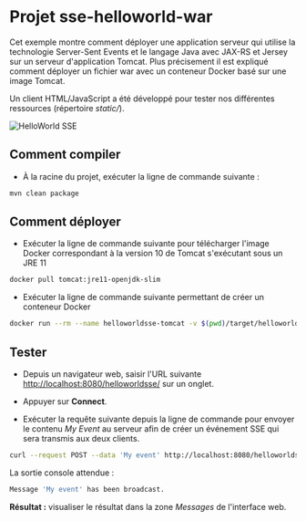 # Projet sse-helloworld-war

Cet exemple montre comment déployer une application serveur qui utilise la technologie Server-Sent Events et le langage Java avec JAX-RS et Jersey sur un serveur d'application Tomcat. Plus précisement il est expliqué comment déployer un fichier war avec un conteneur Docker basé sur une image Tomcat.

Un client HTML/JavaScript a été développé pour tester nos différentes ressources (répertoire _static/_).

![HelloWorld SSE](./images/sse-helloworldbroadcast.png "HelloWorld SSE")

## Comment compiler

- À la racine du projet, exécuter la ligne de commande suivante :

```bash
mvn clean package
```

## Comment déployer

- Exécuter la ligne de commande suivante pour télécharger l'image Docker correspondant à la version 10 de Tomcat s'exécutant sous un JRE 11

```bash
docker pull tomcat:jre11-openjdk-slim
```

- Exécuter la ligne de commande suivante permettant de créer un conteneur Docker

```bash
docker run --rm --name helloworldsse-tomcat -v $(pwd)/target/helloworldsse.war:/usr/local/tomcat/webapps/helloworldsse.war -it -p 8080:8080 tomcat:jre11-openjdk-slim
```

## Tester

- Depuis un navigateur web, saisir l'URL suivante <http://localhost:8080/helloworldsse/> sur un onglet.

- Appuyer sur **Connect**.

- Exécuter la requête suivante depuis la ligne de commande pour envoyer le contenu _My Event_ au serveur afin de créer un événement SSE qui sera transmis aux deux clients.

```bash
curl --request POST --data 'My event' http://localhost:8080/helloworldsse/api/sse
```

La sortie console attendue :

```bash
Message 'My event' has been broadcast.
```

**Résultat :** visualiser le résultat dans la zone _Messages_ de l'interface web.
